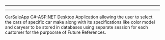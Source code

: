 ______________________________________________________________________________________________________
>>
------------------------------------------------------------------------------------------------------


CarSaleApp
C#-ASP.NET Desktop Application allowing the user to select the cars of specific car make along with its specifications like color model and caryear to be stored in databases using separate session for each customer for the purpoorse of Future References.
